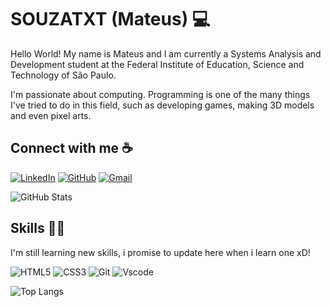 # SOUZATXT (Mateus) 💻
Hello World! My name is Mateus and I am currently a Systems Analysis and Development student at the Federal Institute of Education, Science and Technology of São Paulo.

I'm passionate about computing. Programming is one of the many things I've tried to do in this field, such as developing games, making 3D models and even pixel arts.

## Connect with me ☕
[![LinkedIn](https://img.shields.io/badge/LinkedIn-0077B5?style=for-the-badge&logo=linkedin&logoColor=white)](https://www.linkedin.com/in/mateus-fonseca-de-souza-0375a726b/)
[![GitHub](https://img.shields.io/badge/GitHub-100000?style=for-the-badge&logo=github&logoColor=white)](https://github.com/SouzaTXT)
[![Gmail](https://img.shields.io/badge/Gmail-333333?style=for-the-badge&logo=gmail&logoColor=red)](mailto:mateusfonsecasouza41@gmail.com)

![GitHub Stats](https://github-readme-stats.vercel.app/api?username=SouzaTXT&theme=transparent&bg_color=000&border_color=30A3DC&show_icons=true&icon_color=30A3DC&title_color=E94D5F&text_color=FFF)

## Skills 👨‍💻
I'm still learning new skills, i promise to update here when i learn one xD!

![HTML5](https://img.shields.io/badge/HTML5-E34F26?style=for-the-badge&logo=html5&logoColor=white)
![CSS3](https://img.shields.io/badge/CSS3-1572B6?style=for-the-badge&logo=css3&logoColor=white)
![Git](https://img.shields.io/badge/GIT-E44C30?style=for-the-badge&logo=git&logoColor=white)
![Vscode](https://img.shields.io/badge/Vscode-007ACC?style=for-the-badge&logo=visual-studio-code&logoColor=white)

![Top Langs](https://github-readme-stats-git-masterrstaa-rickstaa.vercel.app/api/top-langs/?username=SouzaTXT&layout=compact&bg_color=000&border_color=30A3DC&title_color=E94D5F&text_color=FFF)
